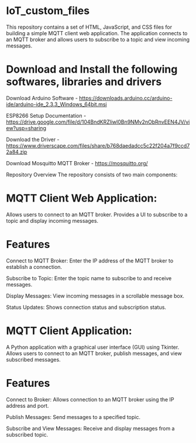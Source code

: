 # IoT_custom_files
This repository contains a set of HTML, JavaScript, and CSS files for building a simple MQTT client web application. The application connects to an MQTT broker and allows users to subscribe to a topic and view incoming messages.

# Download and Install the following softwares, libraries and drivers

Download Arduino Software - https://downloads.arduino.cc/arduino-ide/arduino-ide_2.3.3_Windows_64bit.msi

ESP8266 Setup Documentation - https://drive.google.com/file/d/104BndKRZliwl0Bn9NMv2nObRnvEEN4JV/view?usp=sharing

Download the Driver - https://www.driverscape.com/files/share/b768daedadcc5c22f204a7f9ccd72a84.zip

Download Mosquitto MQTT Broker - https://mosquitto.org/

Repository Overview
The repository consists of two main components:

# MQTT Client Web Application:

Allows users to connect to an MQTT broker.
Provides a UI to subscribe to a topic and display incoming messages.

# Features

Connect to MQTT Broker: Enter the IP address of the MQTT broker to establish a connection.

Subscribe to Topic: Enter the topic name to subscribe to and receive messages.

Display Messages: View incoming messages in a scrollable message box.

Status Updates: Shows connection status and subscription status.

# MQTT Client Application:

A Python application with a graphical user interface (GUI) using Tkinter.
Allows users to connect to an MQTT broker, publish messages, and view subscribed messages.

# Features

Connect to Broker: Allows connection to an MQTT broker using the IP address and port.

Publish Messages: Send messages to a specified topic.

Subscribe and View Messages: Receive and display messages from a subscribed topic.


